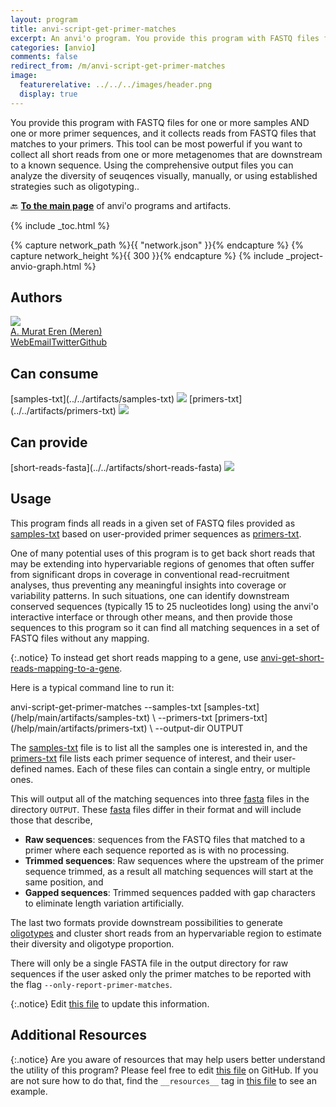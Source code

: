 ```yaml
---
layout: program
title: anvi-script-get-primer-matches
excerpt: An anvi'o program. You provide this program with FASTQ files for one or more samples AND one or more primer sequences, and it collects reads from FASTQ files that matches to your primers.
categories: [anvio]
comments: false
redirect_from: /m/anvi-script-get-primer-matches
image:
  featurerelative: ../../../images/header.png
  display: true
---
```


You provide this program with FASTQ files for one or more samples AND one or more primer sequences, and it collects reads from FASTQ files that matches to your primers. This tool can be most powerful if you want to collect all short reads from one or more metagenomes that are downstream to a known sequence. Using the comprehensive output files you can analyze the diversity of seuqences visually, manually, or using established strategies such as oligotyping..

🔙 **[To the main page](../../)** of anvi'o programs and artifacts.


{% include _toc.html %}
<div id="svg" class="subnetwork"></div>
{% capture network_path %}{{ "network.json" }}{% endcapture %}
{% capture network_height %}{{ 300 }}{% endcapture %}
{% include _project-anvio-graph.html %}


## Authors

<div class="anvio-person"><div class="anvio-person-info"><div class="anvio-person-photo"><img class="anvio-person-photo-img" src="../../images/authors/meren.jpg" /></div><div class="anvio-person-info-box"><a href="/people/meren" target="_blank"><span class="anvio-person-name">A. Murat Eren (Meren)</span></a><div class="anvio-person-social-box"><a href="http://merenlab.org" class="person-social" target="_blank"><i class="fa fa-fw fa-home"></i>Web</a><a href="mailto:a.murat.eren@gmail.com" class="person-social" target="_blank"><i class="fa fa-fw fa-envelope-square"></i>Email</a><a href="http://twitter.com/merenbey" class="person-social" target="_blank"><i class="fa fa-fw fa-twitter-square"></i>Twitter</a><a href="http://github.com/meren" class="person-social" target="_blank"><i class="fa fa-fw fa-github"></i>Github</a></div></div></div></div>



## Can consume


<p style="text-align: left" markdown="1"><span class="artifact-r">[samples-txt](../../artifacts/samples-txt) <img src="../../images/icons/TXT.png" class="artifact-icon-mini" /></span> <span class="artifact-r">[primers-txt](../../artifacts/primers-txt) <img src="../../images/icons/TXT.png" class="artifact-icon-mini" /></span></p>


## Can provide


<p style="text-align: left" markdown="1"><span class="artifact-p">[short-reads-fasta](../../artifacts/short-reads-fasta) <img src="../../images/icons/FASTA.png" class="artifact-icon-mini" /></span></p>


## Usage


This program finds all reads in a given set of FASTQ files provided as <span class="artifact-n">[samples-txt](/help/main/artifacts/samples-txt)</span> based on user-provided primer sequences as <span class="artifact-n">[primers-txt](/help/main/artifacts/primers-txt)</span>.

One of many potential uses of this program is to get back short reads that may be extending into hypervariable regions of genomes that often suffer from significant drops in coverage in conventional read-recruitment analyses, thus preventing any meaningful insights into coverage or variability patterns. In such situations, one can identify downstream conserved sequences (typically 15 to 25 nucleotides long) using the anvi'o interactive interface or through other means, and then provide those sequences to this program so it can find all matching sequences in a set of FASTQ files without any mapping.

{:.notice}
To instead get short reads mapping to a gene, use <span class="artifact-p">[anvi-get-short-reads-mapping-to-a-gene](/help/main/programs/anvi-get-short-reads-mapping-to-a-gene)</span>.

Here is a typical command line to run it:

<div class="codeblock" markdown="1">
anvi&#45;script&#45;get&#45;primer&#45;matches &#45;&#45;samples&#45;txt <span class="artifact&#45;n">[samples&#45;txt](/help/main/artifacts/samples&#45;txt)</span> \
                               &#45;&#45;primers&#45;txt <span class="artifact&#45;n">[primers&#45;txt](/help/main/artifacts/primers&#45;txt)</span> \
                               &#45;&#45;output&#45;dir OUTPUT
</div>

The <span class="artifact-n">[samples-txt](/help/main/artifacts/samples-txt)</span> file is to list all the samples one is interested in, and the <span class="artifact-n">[primers-txt](/help/main/artifacts/primers-txt)</span> file lists each primer sequence of interest, and their user-defined names. Each of these files can contain a single entry, or multiple ones.

This will output all of the matching sequences into three <span class="artifact-n">[fasta](/help/main/artifacts/fasta)</span> files in the directory `OUTPUT`. These <span class="artifact-n">[fasta](/help/main/artifacts/fasta)</span> files differ in their format and will include those that describe,

* **Raw sequences**: sequences from the FASTQ files that matched to a primer where each sequence reported as is with no processing.
* **Trimmed sequences**: Raw sequences where the upstream of the primer sequence trimmed, as a result all matching sequences will start at the same position, and
* **Gapped sequences**: Trimmed sequences padded with gap characters to eliminate length variation artificially.

The last two formats provide downstream possibilities to generate <span class="artifact-n">[oligotypes](/help/main/artifacts/oligotypes)</span> and cluster short reads from an hypervariable region to estimate their diversity and oligotype proportion.

There will only be a single FASTA file in the output directory for raw sequences if the user asked only the primer matches to be reported with the flag `--only-report-primer-matches`.


{:.notice}
Edit [this file](https://github.com/merenlab/anvio/tree/master/anvio/docs/programs/anvi-script-get-primer-matches.md) to update this information.


## Additional Resources



{:.notice}
Are you aware of resources that may help users better understand the utility of this program? Please feel free to edit [this file](https://github.com/merenlab/anvio/tree/master/bin/anvi-script-get-primer-matches) on GitHub. If you are not sure how to do that, find the `__resources__` tag in [this file](https://github.com/merenlab/anvio/blob/master/bin/anvi-interactive) to see an example.
